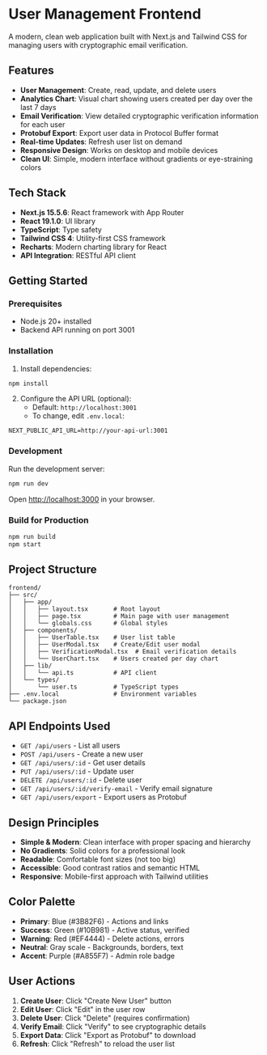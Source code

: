 # User Management Frontend

A modern, clean web application built with Next.js and Tailwind CSS for managing users with cryptographic email verification.

## Features

- **User Management**: Create, read, update, and delete users
- **Analytics Chart**: Visual chart showing users created per day over the last 7 days
- **Email Verification**: View detailed cryptographic verification information for each user
- **Protobuf Export**: Export user data in Protocol Buffer format
- **Real-time Updates**: Refresh user list on demand
- **Responsive Design**: Works on desktop and mobile devices
- **Clean UI**: Simple, modern interface without gradients or eye-straining colors

## Tech Stack

- **Next.js 15.5.6**: React framework with App Router
- **React 19.1.0**: UI library
- **TypeScript**: Type safety
- **Tailwind CSS 4**: Utility-first CSS framework
- **Recharts**: Modern charting library for React
- **API Integration**: RESTful API client

## Getting Started

### Prerequisites

- Node.js 20+ installed
- Backend API running on port 3001

### Installation

1. Install dependencies:
```bash
npm install
```

2. Configure the API URL (optional):
   - Default: `http://localhost:3001`
   - To change, edit `.env.local`:
```
NEXT_PUBLIC_API_URL=http://your-api-url:3001
```

### Development

Run the development server:

```bash
npm run dev
```

Open [http://localhost:3000](http://localhost:3000) in your browser.

### Build for Production

```bash
npm run build
npm start
```

## Project Structure

```
frontend/
├── src/
│   ├── app/
│   │   ├── layout.tsx       # Root layout
│   │   ├── page.tsx         # Main page with user management
│   │   └── globals.css      # Global styles
│   ├── components/
│   │   ├── UserTable.tsx    # User list table
│   │   ├── UserModal.tsx    # Create/Edit user modal
│   │   ├── VerificationModal.tsx  # Email verification details
│   │   └── UserChart.tsx    # Users created per day chart
│   ├── lib/
│   │   └── api.ts           # API client
│   └── types/
│       └── user.ts          # TypeScript types
├── .env.local               # Environment variables
└── package.json
```

## API Endpoints Used

- `GET /api/users` - List all users
- `POST /api/users` - Create a new user
- `GET /api/users/:id` - Get user details
- `PUT /api/users/:id` - Update user
- `DELETE /api/users/:id` - Delete user
- `GET /api/users/:id/verify-email` - Verify email signature
- `GET /api/users/export` - Export users as Protobuf

## Design Principles

- **Simple & Modern**: Clean interface with proper spacing and hierarchy
- **No Gradients**: Solid colors for a professional look
- **Readable**: Comfortable font sizes (not too big)
- **Accessible**: Good contrast ratios and semantic HTML
- **Responsive**: Mobile-first approach with Tailwind utilities

## Color Palette

- **Primary**: Blue (#3B82F6) - Actions and links
- **Success**: Green (#10B981) - Active status, verified
- **Warning**: Red (#EF4444) - Delete actions, errors
- **Neutral**: Gray scale - Backgrounds, borders, text
- **Accent**: Purple (#A855F7) - Admin role badge

## User Actions

1. **Create User**: Click "Create New User" button
2. **Edit User**: Click "Edit" in the user row
3. **Delete User**: Click "Delete" (requires confirmation)
4. **Verify Email**: Click "Verify" to see cryptographic details
5. **Export Data**: Click "Export as Protobuf" to download
6. **Refresh**: Click "Refresh" to reload the user list
